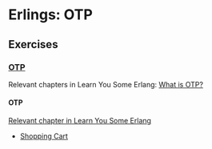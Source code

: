 # Erlings: OTP

## Exercises

### [OTP](otp/)
Relevant chapters in Learn You Some Erlang:
[What is OTP?](http://learnyousomeerlang.com/what-is-otp)

#### OTP
[Relevant chapter in Learn You Some Erlang](http://learnyousomeerlang.com/what-is-otp)
* [Shopping Cart](shopping_cart/)
